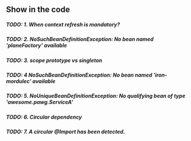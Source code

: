 ## Show in the code

##### TODO: 1. When context refresh is mandatory?

##### TODO: 2. NoSuchBeanDefinitionException: No bean named 'planeFactory' available

##### TODO: 3. scope prototype vs singleton

##### TODO: 4 NoSuchBeanDefinitionException: No bean named 'iron-mordulec' available

##### TODO: 5. NoUniqueBeanDefinitionException: No qualifying bean of type 'awesome.pawg.ServiceA'

##### TODO: 6. Circular dependency

##### TODO: 7. A circular @Import has been detected.